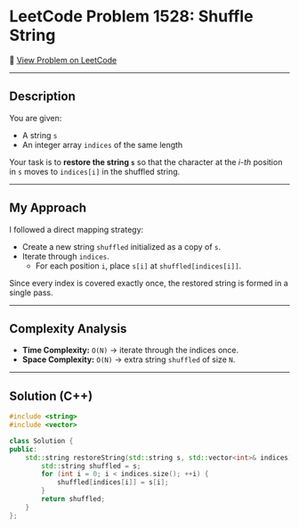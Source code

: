 # LeetCode Problem 1528: Shuffle String

🔗 [View Problem on LeetCode](https://leetcode.com/problems/shuffle-string/)

---

## Description
You are given:
- A string `s`
- An integer array `indices` of the same length  

Your task is to **restore the string `s`** so that the character at the *i-th* position in `s` moves to `indices[i]` in the shuffled string.

---

## My Approach
I followed a direct mapping strategy:

- Create a new string `shuffled` initialized as a copy of `s`.  
- Iterate through `indices`.  
  - For each position `i`, place `s[i]` at `shuffled[indices[i]]`.  

Since every index is covered exactly once, the restored string is formed in a single pass.

---

## Complexity Analysis
- **Time Complexity:** `O(N)` → iterate through the indices once.  
- **Space Complexity:** `O(N)` → extra string `shuffled` of size `N`.

---

## Solution (C++)
```cpp
#include <string>
#include <vector>

class Solution {
public:
    std::string restoreString(std::string s, std::vector<int>& indices) {
        std::string shuffled = s;
        for (int i = 0; i < indices.size(); ++i) {
            shuffled[indices[i]] = s[i];
        }
        return shuffled;
    }
};
